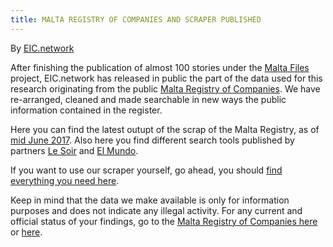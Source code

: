 ```yaml
---
title: MALTA REGISTRY OF COMPANIES AND SCRAPER PUBLISHED
---
```


By [EIC.network](https://eic.network/blog/malta-registry-of-companies-and-scraper-published)

After finishing the publication of almost 100 stories under the [Malta Files](https://eic.network/projects/malta-files) project, EIC.network has released in public the part of the data used for this research originating from the public [Malta Registry of Companies](http://rocsupport.mfsa.com.mt/pages/SearchCompanyInformation.aspx). We have re-arranged, cleaned and made searchable in new ways the public information contained in the register.

Here you can find the latest outupt of the scrap of the Malta Registry, as of [mid June 2017](https://github.com/eic-network/malta-files). Also here you find different search tools published by partners [Le Soir](http://data.lesoir.be/maltafiles/index.html) and [El Mundo](http://www.elmundo.es/economia/malta-files/2017/06/10/593b3724e5fdea5d248b462b.html).

If you want to use our scraper yourself, go ahead, you should [find everything you need here](https://github.com/eic-network/malta-roc-scraper).

Keep in mind that the data we make available is only for information purposes and does not indicate any illegal activity. For any current and official status of your findings, go to the [Malta Registry of Companies here](http://rocsupport.mfsa.com.mt/pages/SearchCompanyInformation.aspx) or [here](https://registry.mfsa.com.mt/login.do).

